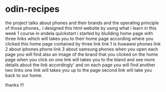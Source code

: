 # odin-recipes
the project talks about phones and their brands and the operating principle of those phones,.
i designed this html website by using what i learn in this week 1 course in andela quickstart 
i started by bluilding home page with three links which will takes you to their home page according where you clicked 
this home page contained by three link 
link 1 is huwawei phones
link 2 about iphones phone
link 3 about samsung phones
when you open each page you will find also an image of the brand that you clicked on the home page
when you click on one link will takes you to the bland and see more details about the link accordingly'
and on each page you will find another two links 
one link will takes you up to the page 
second link will take you back to our home.

thanks !!!